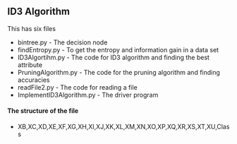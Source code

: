 <h2> ID3 Algorithm </h2>

This has six files<br/>
<ul>
<li>	bintree.py - The decision node
<li>	findEntropy.py - To get the entropy and information gain in a data set
<li>	ID3Algortihm.py - The code for ID3 algorithm and finding the best attribute
<li>	PruningAlgorithm.py - The code for the pruning algorithm and finding accuracies
<li>	readFile2.py - The code for reading a file
<li>  ImplementID3Algorithm.py - The driver program
</ul>

<h4> The structure of the file </h4>
<ul>
<li> XB,XC,XD,XE,XF,XG,XH,XI,XJ,XK,XL,XM,XN,XO,XP,XQ,XR,XS,XT,XU,Class
</ul>
